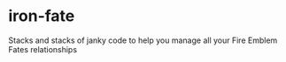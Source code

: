# iron-fate

Stacks and stacks of janky code to help you manage all your Fire Emblem Fates relationships
